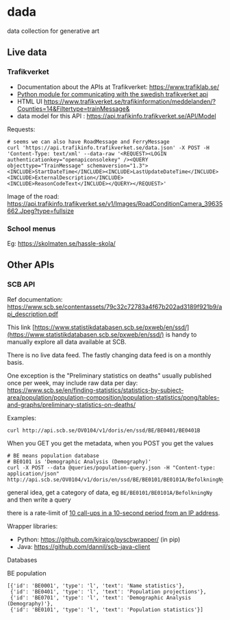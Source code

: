 # dada
data collection for generative art

## Live data

### Trafikverket

- Documentation about the APIs at Trafikverket: https://www.trafiklab.se/
- [Python module for communicating with the swedish trafikverket api](https://github.com/endor-force/pytrafikverket)
- HTML UI <https://www.trafikverket.se/trafikinformation/meddelanden/?Counties=14&Filtertype=trainMessage&>
- data model for this API : <https://api.trafikinfo.trafikverket.se/API/Model>

Requests:

```
# seems we can also have RoadMessage and FerryMessage
curl 'https://api.trafikinfo.trafikverket.se/data.json' -X POST -H 'Content-Type: text/xml' --data-raw '<REQUEST><LOGIN authenticationkey="openapiconsolekey" /><QUERY objecttype="TrainMessage" schemaversion="1.3"><INCLUDE>StartDateTime</INCLUDE><INCLUDE>LastUpdateDateTime</INCLUDE><INCLUDE>ExternalDescription</INCLUDE><INCLUDE>ReasonCodeText</INCLUDE></QUERY></REQUEST>'
```

Image of the road: <https://api.trafikinfo.trafikverket.se/v1/Images/RoadConditionCamera_39635662.Jpeg?type=fullsize>

### School menus

Eg: <https://skolmaten.se/hassle-skola/>

## Other APIs

### SCB API

Ref documentation: https://www.scb.se/contentassets/79c32c72783a4f67b202ad3189f921b9/api_description.pdf

This link [https://www.statistikdatabasen.scb.se/pxweb/en/ssd/](https://www.statistikdatabasen.scb.se/pxweb/en/ssd/) is handy to manually explore all data available at SCB.

There is no live data feed. The fastly changing data feed is on a monthly basis.

One exception is the "Preliminary statistics on deaths" usually published once per week, may include raw data per day: <https://www.scb.se/en/finding-statistics/statistics-by-subject-area/population/population-composition/population-statistics/pong/tables-and-graphs/preliminary-statistics-on-deaths/>

Examples:

```
curl http://api.scb.se/OV0104/v1/doris/en/ssd/BE/BE0401/BE0401B

```

When you GET you get the metadata, when you POST you get the values

```
# BE means population database
# BE0101 is 'Demographic Analysis (Demography)'
curl -X POST --data @queries/population-query.json -H "Content-type: application/json" http://api.scb.se/OV0104/v1/doris/en/ssd/BE/BE0101/BE0101A/BefolkningNy
```

general idea, get a category of data, eg `BE/BE0101/BE0101A/BefolkningNy` and then write a query

there is a rate-limit of [10 call-ups in a 10-second period from an IP address](https://www.scb.se/en/services/open-data-api/).

Wrapper libraries:
* Python: https://github.com/kirajcg/pyscbwrapper/ (in pip)
* Java: https://github.com/dannil/scb-java-client

Databases

 BE population

```
[{'id': 'BE0001', 'type': 'l', 'text': 'Name statistics'},
 {'id': 'BE0401', 'type': 'l', 'text': 'Population projections'},
 {'id': 'BE0701', 'type': 'l', 'text': 'Demographic Analysis (Demography)'},
 {'id': 'BE0101', 'type': 'l', 'text': 'Population statistics'}]

```


